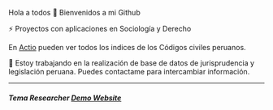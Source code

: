 
Hola a todos 👋
Bienvenidos a mi Github

⚡ Proyectos con aplicaciones en Sociología y Derecho

En [Actio](https://actio1680.github.io/) pueden ver todos los indices de los Códigos civiles peruanos.

💬 Estoy trabajando en la realización de base de datos de jurisprudencia y legislación peruana. Puedes contactame para intercambiar información.

---

##### Tema *Researcher* [Demo Website](http://ankitsultana.com/researcher)
